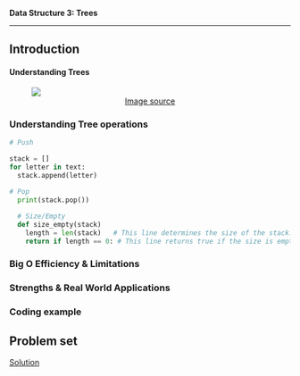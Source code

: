 **Data Structure 3: Trees**


---

## **Introduction**
#### Understanding Trees


<!-- Stack image -->
<figure>
<img src="https://miro.medium.com/max/1280/0*SESFJYWU5a-3XM9m.gif">
<figcaption align= "center"> <a href=https://medium.com/@1991dharapatel/javascript-stacks-and-queues-136fabab8359>Image source</a></figcaption>
</figure>

### Understanding Tree operations



```python
# Push

stack = []
for letter in text:
  stack.append(letter)
  
# Pop
  print(stack.pop())
```



```python
  # Size/Empty
  def size_empty(stack)
    length = len(stack)   # This line determines the size of the stack.
    return if length == 0: # This line returns true if the size is empty.
```

### Big O Efficiency & Limitations



### Strengths & Real World Applications



### Coding example




## Problem set


[Solution](TreeAnswers.md)
